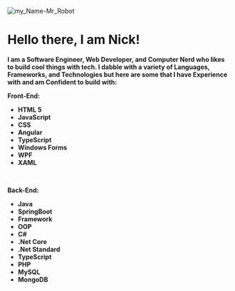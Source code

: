 ![my_Name-Mr_Robot](https://github.com/N-McClure/N-McClure/assets/64433966/4e9e32e2-c3a8-4807-bd4f-c1fc377f72a5)

<h1>Hello there, I am Nick!</h1>
<strong>
  I am a Software Engineer, Web Developer, and Computer Nerd who likes to build cool things with tech.
  I dabble with a variety of Languages, Frameworks, and Technologies but here are some that I have Experience with and am Confident to build with: 

  <br>

  Front-End:
  <ul>
    <li>HTML 5</li>
    <li>JavaScript</li>
    <li>CSS</li>
    <li>Angular</li>
    <li>TypeScript</li>
    <li>Windows Forms</li>
    <li>WPF</li>
    <li>XAML</li>
  </ul>

<br>

  Back-End:
  <ul>
    <li>Java</li>
    <li>SpringBoot</li>
    <li>Framework</li>
    <li>OOP</li>
    <li>C#</li>
    <li>.Net Core</li>
    <li>.Net Standard</li>
    <li>TypeScript</li>
    <li>PHP</li>
    <li>MySQL</li>
    <li>MongoDB</li>
  </ul>
</strong>

